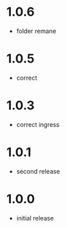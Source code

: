 # 1.0.6

- folder remane


# 1.0.5
- correct

# 1.0.3
- correct ingress

# 1.0.1

- second release

# 1.0.0

- initial release
